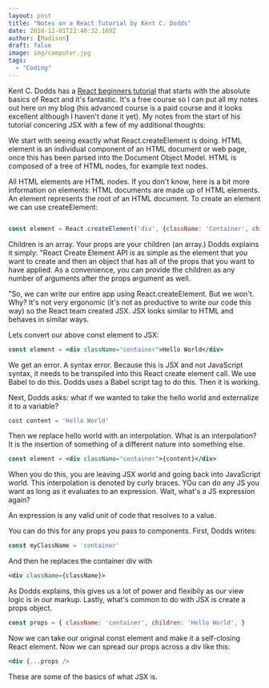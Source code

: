 ```yaml
---
layout: post
title: "Notes on a React Tutorial by Kent C. Dodds"
date: 2018-12-01T22:40:32.169Z
author: [Madison]
draft: false
image: img/computer.jpg
tags:
  - "Coding"
---
```


Kent C. Dodds has a [React beginners tutorial](
https://egghead.io/lessons/react-introduction-to-the-beginner-s-guide-to-reactjs) that starts with the absolute basics of React and it's fantastic. It's a free course so I can put all my notes out here on my blog (his advanced course is a paid course and it looks excellent although I haven't done it yet). My notes from the start of his tutorial concering JSX with a few of my additional thoughts:

We start with seeing exactly what React.createElement is doing. HTML element is an individual component of an HTML document or web page, once this has been parsed into the Document Object Model. HTML is composed of a tree of HTML nodes, for example text nodes.

All HTML elements are HTML nodes. If you don't know, here is a bit more information on elements: HTML documents are made up of HTML elements. An element represents the root of an HTML document. To create an element we can use createElement:

```jsx

const element = React.createElement('div', {className: 'Container', children:'Hello World', 'Goodbye world'})
```

Children is an array. Your props are your children (an array.) Dodds explains it simply: "React Create Element API is as simple as the element that you want to create and then an object that has all of the props that you want to have applied. As a convenience, you can provide the children as any number of arguments after the props argument as well.

"So, we can write our entire app using React.createElement. But we won't. Why? It's not very ergonomic (it's not as productive to write our code this way) so the React team created JSX. JSX looks similar to HTML and behaves in similar ways. 

Lets convert our above const element to JSX:

```jsx
const element = <div className="container">Hello World</div>
```

We get an error. A syntax error. Because this is JSX and not JavaScript syntax, it needs to be transpiled into this React create element call. We use Babel to do this. Dodds uses a Babel script tag to do this. Then it is working.

Next, Dodds asks: what if we wanted to take the hello world and externalize it to a variable?

```jsx
cost content = 'Hello World'
```

Then we replace hello world with an interpolation. What is an interpolation? It is the insertion of something of a different nature into something else.

```jsx
const element = <div className="container">{content}</div>
```

When you do this, you are leaving JSX world and going back into JavaScript world. This interpolation is denoted by curly braces. YOu can do any JS you want as long as it evaluates to an expression. Wait, what's a JS expression again?

An expression is any valid unit of code that resolves to a value.

You can do this for any props you pass to components. First, Dodds writes:

```jsx
const myClassName = 'container'
```

And then he replaces the container div with

```jsx
<div className={className}>
```

As Dodds explains, this gives us a lot of power and flexibily as our view logic is in our markup. Lastly, what's common to do with JSX is create a props object.

```jsx
const props = { className: 'container', children: 'Hello World', }
```

Now we can take our original const element and make it a self-closing React element. Now we can spread our props across a div like this:

```jsx
<div {...props />
```

These are some of the basics of what JSX is.